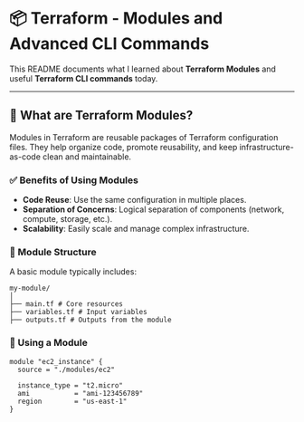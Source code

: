 
# 📦 Terraform - Modules and Advanced CLI Commands

This README documents what I learned about **Terraform Modules** and useful **Terraform CLI commands** today.

---

## 📁 What are Terraform Modules?

Modules in Terraform are reusable packages of Terraform configuration files. They help organize code, promote reusability, and keep infrastructure-as-code clean and maintainable.

### ✅ Benefits of Using Modules

- **Code Reuse**: Use the same configuration in multiple places.
- **Separation of Concerns**: Logical separation of components (network, compute, storage, etc.).
- **Scalability**: Easily scale and manage complex infrastructure.

### 🧱 Module Structure

A basic module typically includes:
```
my-module/
│
├── main.tf # Core resources
├── variables.tf # Input variables
├── outputs.tf # Outputs from the module
```

### 🧰 Using a Module

```hcl
module "ec2_instance" {
  source = "./modules/ec2"
  
  instance_type = "t2.micro"
  ami           = "ami-123456789"
  region        = "us-east-1"
}
